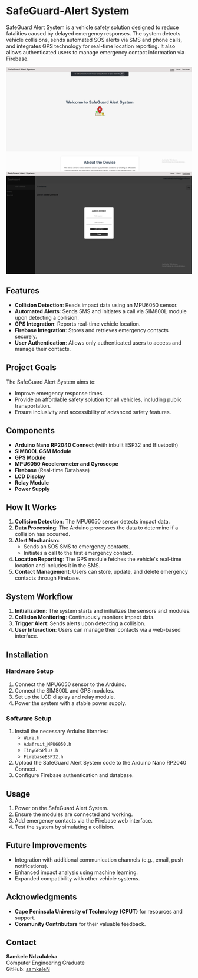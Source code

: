 # SafeGuard-Alert System

SafeGuard Alert System is a vehicle safety solution designed to reduce fatalities caused by delayed emergency responses. The system detects vehicle collisions, sends automated SOS alerts via SMS and phone calls, and integrates GPS technology for real-time location reporting. It also allows authenticated users to manage emergency contact information via Firebase.

![alt text](<src/assets/Screenshot 2025-01-11 211419.png>)
![alt text](<src/assets/Screenshot 2025-01-11 211437.png>)

## Features
- **Collision Detection**: Reads impact data using an MPU6050 sensor.
- **Automated Alerts**: Sends SMS and initiates a call via SIM800L module upon detecting a collision.
- **GPS Integration**: Reports real-time vehicle location.
- **Firebase Integration**: Stores and retrieves emergency contacts securely.
- **User Authentication**: Allows only authenticated users to access and manage their contacts.

## Project Goals
The SafeGuard Alert System aims to:
- Improve emergency response times.
- Provide an affordable safety solution for all vehicles, including public transportation.
- Ensure inclusivity and accessibility of advanced safety features.

## Components
- **Arduino Nano RP2040 Connect** (with inbuilt ESP32 and Bluetooth)
- **SIM800L GSM Module**
- **GPS Module**
- **MPU6050 Accelerometer and Gyroscope**
- **Firebase** (Real-time Database)
- **LCD Display**
- **Relay Module**
- **Power Supply**

## How It Works
1. **Collision Detection**: The MPU6050 sensor detects impact data.
2. **Data Processing**: The Arduino processes the data to determine if a collision has occurred.
3. **Alert Mechanism**:
   - Sends an SOS SMS to emergency contacts.
   - Initiates a call to the first emergency contact.
4. **Location Reporting**: The GPS module fetches the vehicle's real-time location and includes it in the SMS.
5. **Contact Management**: Users can store, update, and delete emergency contacts through Firebase.

## System Workflow
1. **Initialization**: The system starts and initializes the sensors and modules.
2. **Collision Monitoring**: Continuously monitors impact data.
3. **Trigger Alert**: Sends alerts upon detecting a collision.
4. **User Interaction**: Users can manage their contacts via a web-based interface.

## Installation
### Hardware Setup
1. Connect the MPU6050 sensor to the Arduino.
2. Connect the SIM800L and GPS modules.
3. Set up the LCD display and relay module.
4. Power the system with a stable power supply.

### Software Setup
1. Install the necessary Arduino libraries:
   - `Wire.h`
   - `Adafruit_MPU6050.h`
   - `TinyGPSPlus.h`
   - `FirebaseESP32.h`
2. Upload the SafeGuard Alert System code to the Arduino Nano RP2040 Connect.
3. Configure Firebase authentication and database.

## Usage
1. Power on the SafeGuard Alert System.
2. Ensure the modules are connected and working.
3. Add emergency contacts via the Firebase web interface.
4. Test the system by simulating a collision.

## Future Improvements
- Integration with additional communication channels (e.g., email, push notifications).
- Enhanced impact analysis using machine learning.
- Expanded compatibility with other vehicle systems.

## Acknowledgments
- **Cape Peninsula University of Technology (CPUT)** for resources and support.
- **Community Contributors** for their valuable feedback.

## Contact
**Samkele Ndzululeka**  
Computer Engineering Graduate  
GitHub: [samkeleN](https://github.com/samkeleN)
